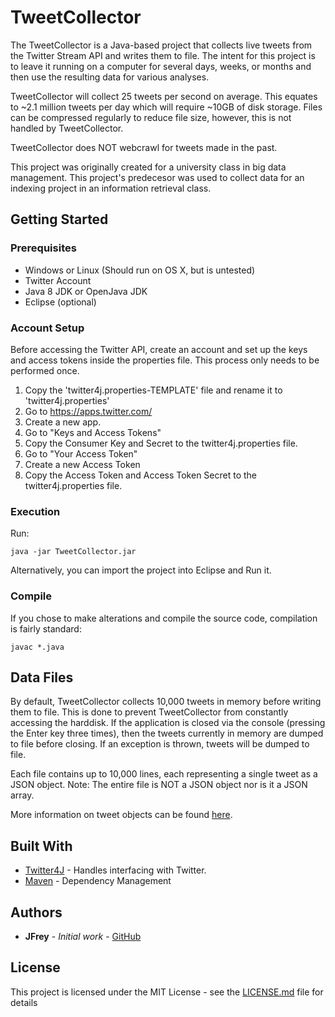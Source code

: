 # TweetCollector

The TweetCollector is a Java-based project that collects live tweets from the Twitter Stream API and writes them to file. The intent for this project is to leave it running on a computer for several days, weeks, or months and then use the resulting data for various analyses.

TweetCollector will collect 25 tweets per second on average. This equates to ~2.1 million tweets per day which will require ~10GB of disk storage. Files can be compressed regularly to reduce file size, however, this is not handled by TweetCollector.

TweetCollector does NOT webcrawl for tweets made in the past.

This project was originally created for a university class in big data management. This project's predecesor was used to collect data for an indexing project in an information retrieval class.

## Getting Started

### Prerequisites

* Windows or Linux (Should run on OS X, but is untested)
* Twitter Account
* Java 8 JDK or OpenJava JDK
* Eclipse (optional)

### Account Setup

Before accessing the Twitter API, create an account and set up the keys and access tokens inside the properties file. This process only needs to be performed once.

1. Copy the 'twitter4j.properties-TEMPLATE' file and rename it to 'twitter4j.properties'
2. Go to https://apps.twitter.com/
3. Create a new app.
4. Go to "Keys and Access Tokens"
5. Copy the Consumer Key and Secret to the twitter4j.properties file.
6. Go to "Your Access Token"
7. Create a new Access Token
8. Copy the Access Token and Access Token Secret to the twitter4j.properties file.

### Execution

Run:

```
java -jar TweetCollector.jar
```

Alternatively, you can import the project into Eclipse and Run it.


### Compile

If you chose to make alterations and compile the source code, compilation is fairly standard:

```
javac *.java
```

## Data Files

By default, TweetCollector collects 10,000 tweets in memory before writing them to file. This is done to prevent TweetCollector from constantly accessing the harddisk. If the application is closed via the console (pressing the Enter key three times), then the tweets currently in memory are dumped to file before closing. If an exception is thrown, tweets will be dumped to file.

Each file contains up to 10,000 lines, each representing a single tweet as a JSON object. Note: The entire file is NOT a JSON object nor is it a JSON array.

More information on tweet objects can be found [here](https://developer.twitter.com/en/docs/tweets/data-dictionary/overview/tweet-object).

## Built With

* [Twitter4J](http://twitter4j.org/en/) - Handles interfacing with Twitter.
* [Maven](https://maven.apache.org/) - Dependency Management

## Authors

* **JFrey** - *Initial work* - [GitHub](https://github.com/J-Frey)

## License

This project is licensed under the MIT License - see the [LICENSE.md](LICENSE.md) file for details
